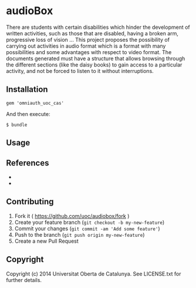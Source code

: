 # audioBox

There are students with certain disabilities which hinder the development of written activities, such as those that are disabled, having a broken arm, progressive loss of vision ... This project proposes the possibility of carrying out activities in audio format which is a format with many possibilities and some advantages with respect to video format. The documents generated must have a structure that allows browsing through the different sections (like the daisy books) to gain access to a particular activity, and not be forced to listen to it without interruptions.

## Installation




    gem 'omniauth_uoc_cas'

And then execute:

    $ bundle




## Usage







## References

 *
 *

## Contributing

1. Fork it ( https://github.com/uoc/audiobox/fork )
2. Create your feature branch (`git checkout -b my-new-feature`)
3. Commit your changes (`git commit -am 'Add some feature'`)
4. Push to the branch (`git push origin my-new-feature`)
5. Create a new Pull Request

## Copyright

Copyright (c) 2014 Universitat Oberta de Catalunya. See LICENSE.txt for further details.

